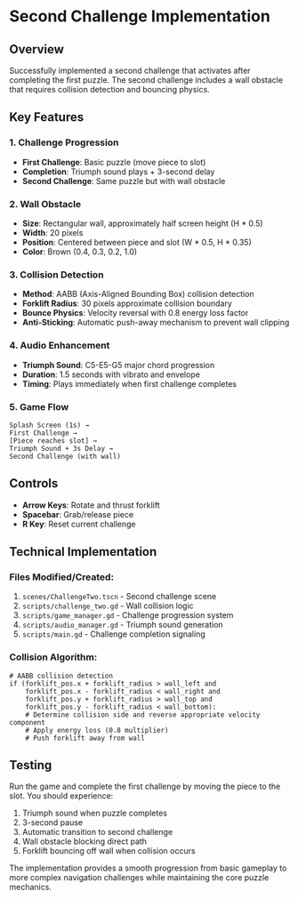 # Second Challenge Implementation

## Overview
Successfully implemented a second challenge that activates after completing the first puzzle. The second challenge includes a wall obstacle that requires collision detection and bouncing physics.

## Key Features

### 1. Challenge Progression
- **First Challenge**: Basic puzzle (move piece to slot)
- **Completion**: Triumph sound plays + 3-second delay
- **Second Challenge**: Same puzzle but with wall obstacle

### 2. Wall Obstacle
- **Size**: Rectangular wall, approximately half screen height (H * 0.5)
- **Width**: 20 pixels
- **Position**: Centered between piece and slot (W * 0.5, H * 0.35)
- **Color**: Brown (0.4, 0.3, 0.2, 1.0)

### 3. Collision Detection
- **Method**: AABB (Axis-Aligned Bounding Box) collision detection
- **Forklift Radius**: 30 pixels approximate collision boundary
- **Bounce Physics**: Velocity reversal with 0.8 energy loss factor
- **Anti-Sticking**: Automatic push-away mechanism to prevent wall clipping

### 4. Audio Enhancement
- **Triumph Sound**: C5-E5-G5 major chord progression
- **Duration**: 1.5 seconds with vibrato and envelope
- **Timing**: Plays immediately when first challenge completes

### 5. Game Flow
```
Splash Screen (1s) → 
First Challenge → 
[Piece reaches slot] → 
Triumph Sound + 3s Delay → 
Second Challenge (with wall)
```

## Controls
- **Arrow Keys**: Rotate and thrust forklift
- **Spacebar**: Grab/release piece
- **R Key**: Reset current challenge

## Technical Implementation

### Files Modified/Created:
1. `scenes/ChallengeTwo.tscn` - Second challenge scene
2. `scripts/challenge_two.gd` - Wall collision logic
3. `scripts/game_manager.gd` - Challenge progression system
4. `scripts/audio_manager.gd` - Triumph sound generation
5. `scripts/main.gd` - Challenge completion signaling

### Collision Algorithm:
```gdscript
# AABB collision detection
if (forklift_pos.x + forklift_radius > wall_left and 
    forklift_pos.x - forklift_radius < wall_right and
    forklift_pos.y + forklift_radius > wall_top and
    forklift_pos.y - forklift_radius < wall_bottom):
    # Determine collision side and reverse appropriate velocity component
    # Apply energy loss (0.8 multiplier)
    # Push forklift away from wall
```

## Testing
Run the game and complete the first challenge by moving the piece to the slot. You should experience:
1. Triumph sound when puzzle completes
2. 3-second pause
3. Automatic transition to second challenge
4. Wall obstacle blocking direct path
5. Forklift bouncing off wall when collision occurs

The implementation provides a smooth progression from basic gameplay to more complex navigation challenges while maintaining the core puzzle mechanics.
